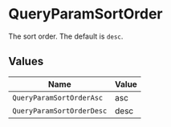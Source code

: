 # QueryParamSortOrder

The sort order. The default is `desc`.


## Values

| Name                      | Value                     |
| ------------------------- | ------------------------- |
| `QueryParamSortOrderAsc`  | asc                       |
| `QueryParamSortOrderDesc` | desc                      |